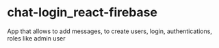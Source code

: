 # chat-login_react-firebase
App that allows to add messages, to create users, login, authentications, roles like admin user
